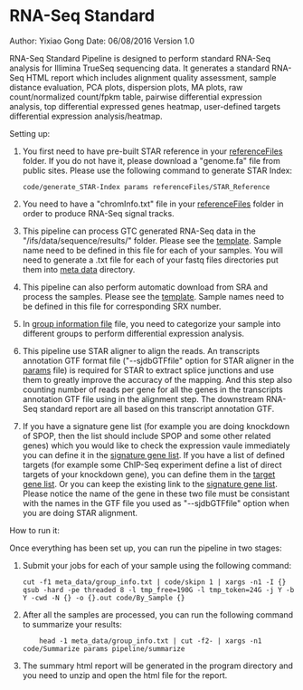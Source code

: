 # RNA-Seq Standard

Author: Yixiao Gong
Date: 06/08/2016
Version 1.0

RNA-Seq Standard Pipeline is designed to perform standard RNA-Seq analysis for Illimina TrueSeq sequencing data. It generates a standard RNA-Seq HTML report which includes alignment quality assessment, sample distance evaluation, PCA plots, dispersion plots, MA plots, raw count/normalized count/fpkm table, pairwise differential expression analysis, top differential expressed genes heatmap, user-defined targets differential expression analysis/heatmap. 

Setting up:

1. You first need to have pre-built STAR reference in your [referenceFiles](referenceFiles/) folder. If you do not have it, please download a "genome.fa" file from public sites.
   Please use the following command to generate STAR Index:    
   
	```
	code/generate_STAR-Index params referenceFiles/STAR_Reference
	```
	
2. You need to have a "chromInfo.txt" file in your [referenceFiles](referenceFiles/) folder in order to produce RNA-Seq signal tracks. 

3. This pipeline can process GTC generated RNA-Seq data in the "/ifs/data/sequence/results/" folder. Please see the [template](meta_data/20160224.txt). Sample name need to be defined in this file for each of your samples. You will need to generate a .txt file for each of your fastq files directories put them into [meta data](meta_data/) directory.

4. This pipeline can also perform automatic download from SRA and process the samples. Please see the [template](meta_data/sra_info.txt). Sample names need to be defined in this file for corresponding SRX number. 

5. In [group information file](meta_data/group_info.txt) file, you need to categorize your sample into different groups to perform differential expression analysis.

6. This pipeline use STAR aligner to align the reads. An transcripts annotation GTF format file ("--sjdbGTFfile" option for STAR aligner in the [params](params) file) is required for STAR to extract splice junctions and use them to greatly improve the accuracy of the mapping. And this step also counting number of reads per gene for all the genes in the transcripts annotation GTF file using in the alignment step. The downstream RNA-Seq standard report are all based on this transcript annotation GTF. 

7. If you have a signature gene list (for example you are doing knockdown of SPOP, then the list should include SPOP and some other related genes) which you would like to check the expression vaule immediately you can define it in the [signature gene list](meta_data/signature.txt). If you have a list of defined targets (for example some ChIP-Seq experiment define a list of direct targets of your knockdown gene), you can define them in the [target gene list](meta_data/target.txt). Or you can keep the existing link to the [signature gene list](meta_data/signature.txt). Please notice the name of the gene in these two file must be consistant with the names in the GTF file you used as "--sjdbGTFfile" option when you are doing STAR alignment. 


How to run it:

Once everything has been set up, you can run the pipeline in two stages:

1. Submit your jobs for each of your sample using the following command:
   
	```
	cut -f1 meta_data/group_info.txt | code/skipn 1 | xargs -n1 -I {} qsub -hard -pe threaded 8 -l tmp_free=190G -l tmp_token=24G -j Y -b Y -cwd -N {} -o {}.out code/By_Sample {}
	```
	
2. After all the samples are processed, you can run the following command to summarize your results:   
   
	```
        head -1 meta_data/group_info.txt | cut -f2- | xargs -n1 code/Summarize params pipeline/summarize
	```
3. The summary html report will be generated in the program directory and you need to unzip and open the html file for the report. 

